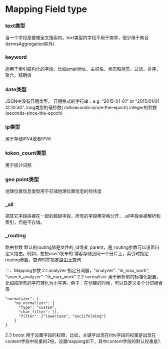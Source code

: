 
# Mapping Field type
### text类型
当一个字段是要被全文搜索的。text类型的字段不用于排序，很少用于聚合(termsAggregation除外)
### keyword
适用于索引结构化的字段，比如email地址、主机名、状态和标签。过滤、排序、聚合。精确值
### date类型
JSON中没有日期类型。
日期格式的字符串：e.g. “2015-01-01” or “2015/01/01 12:10:30”.
long类型的毫秒数( milliseconds-since-the-epoch)
integer的秒数(seconds-since-the-epoch)
### ip类型
用于存储IPV4或者IPV6
### token_count类型
用于统计词频
### geo point类型
地理位置信息类型用于存储地理位置信息的经纬度
### _all
把其它字段拼接在一起的超级字段，所有的字段用空格分开，_all字段会被解析和索引，但是不存储。
### _routing
路由参数
默认的routing值是文件的_id或者_parent，通_routing参数可以设置自定义路由。例如，想把user1发布的
博客存储到同一个分片上，索引时指定routing参数，查询时在指定路由上查询



二、Mapping参数
2.1 analyzer
指定分词器，"analyzer": "ik_max_work", "search_analyzer": "ik_max_work"
2.2 normalizer
用于解析前的标准化配置，比如把所有的字符转化为小写等。例子：在创建的时候，可以自定义多个分词组合等
```
"normalizer": {
	"my_normalizer": {
	  "type": "custom",
	  "char_filter": [],
	  "filter": ["lowercase", "asciifolding"]
	}
}
```
2.3 boost
用于设置字段的权限，比如，关键字出现在title字段的权重是出现在content字段中权重的2倍，设置mapping如下，其中content字段的默认权重是1.


























